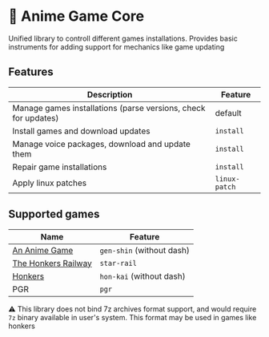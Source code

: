 # 🦀 Anime Game Core

Unified library to controll different games installations. Provides basic instruments for adding support for mechanics like game updating 

## Features

| Description | Feature |
| - | - |
| Manage games installations (parse versions, check for updates) | default |
| Install games and download updates | `install` |
| Manage voice packages, download and update them | `install` |
| Repair game installations | `install` |
| Apply linux patches | `linux-patch` |

## Supported games

| Name | Feature |
| - | - |
| [An Anime Game](https://github.com/an-anime-team/an-anime-game-launcher) | `gen-shin` (without dash) |
| [The Honkers Railway](https://github.com/an-anime-team/the-honkers-railway-launcher) | `star-rail` |
| [Honkers](https://github.com/an-anime-team/honkers-launcher) | `hon-kai` (without dash) |
| PGR | `pgr` |

⚠️ This library does not bind 7z archives format support, and would require `7z` binary available in user's system. This format may be used in games like honkers
